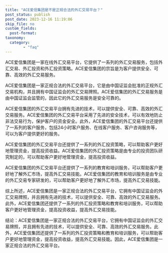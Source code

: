 ```yaml
---
title: "ACE爱信集团是不是正规合法的外汇交易平台？"
post_status: publish
post_date: 2023-12-16 11:19:06
skip_file: no
custom_fields: 
  post-format: 
taxonomy:
  category:
        - "faq"
---
```


ACE爱信集团是一家在线外汇交易平台，它提供了一系列的外汇交易服务，包括外汇交易、外汇投资和外汇投资策略。ACE爱信集团的宗旨是为客户提供安全、可靠、高效的外汇交易服务。

ACE爱信集团是一家正规合法的外汇交易平台，它是由中国证监会批准的正规外汇交易机构，并且拥有中国证监会的外汇交易牌照。ACE爱信集团的外汇交易服务是由中国证监会监管的，因此它的外汇交易服务是安全可靠的。

ACE爱信集团的外汇交易平台拥有先进的技术，可以提供安全、可靠、高效的外汇交易服务。ACE爱信集团的外汇交易平台采用了先进的安全技术，可以有效地防止非法交易行为，保护客户的资金安全。此外，ACE爱信集团的外汇交易平台还提供了一系列的客户服务，包括24小时客户服务、在线客户服务、客户咨询服务等，可以为客户提供更好的服务。

ACE爱信集团的外汇交易平台还提供了一系列的外汇投资策略，可以帮助客户更好地管理资金，提高投资收益。ACE爱信集团的外汇投资策略是由专业的投资团队研究制定的，可以帮助客户更好地管理资金，提高投资收益。

ACE爱信集团的外汇交易平台还提供了一系列的教育和培训服务，可以帮助客户更好地了解外汇市场，提高外汇交易技能。ACE爱信集团的教育和培训服务是由专业的外汇交易专家研发的，可以帮助客户更好地了解外汇市场，提高外汇交易技能。

综上所述，ACE爱信集团是一家正规合法的外汇交易平台，它拥有中国证监会的外汇交易牌照，并且拥有先进的技术，可以提供安全、可靠、高效的外汇交易服务。此外，ACE爱信集团还提供了一系列的外汇投资策略和教育和培训服务，可以帮助客户更好地管理资金，提高投资收益，提高外汇交易技能。

结论：ACE爱信集团是一家正规合法的外汇交易平台，它拥有中国证监会的外汇交易牌照，并且拥有先进的技术，可以提供安全、可靠、高效的外汇交易服务。此外，ACE爱信集团还提供了一系列的外汇投资策略和教育和培训服务，可以帮助客户更好地管理资金，提高投资收益，提高外汇交易技能。因此，ACE爱信集团是一家正规合法的外汇交易平台。
